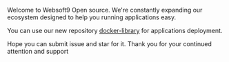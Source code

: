 Welcome to Websoft9 Open source. We're constantly expanding our ecosystem designed to help you running applications easy. 

You can use our new repository [docker-library](https://github.com/Websoft9/docker-library) for applications deployment.

Hope you can submit issue and star for it. Thank you for your continued attention and support
